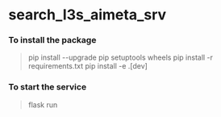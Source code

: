 # search_l3s_aimeta_srv

### To install the package
> pip install --upgrade pip setuptools wheels
> pip install -r requirements.txt
> pip install -e .[dev]

### To start the service
> flask run

